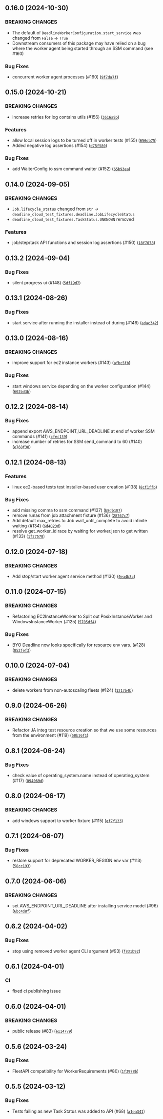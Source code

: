 ## 0.16.0 (2024-10-30)

### BREAKING CHANGES
* The default of `DeadlineWorkerConfiguration.start_service` was changed from `False` &rarr; `True`
* Downstream consumers of this package may have relied on a bug where the worker agent being started through an SSM command (see #160)

### Bug Fixes
* concurrent worker agent processes (#160) ([`9f7da7f`](https://github.com/aws-deadline/deadline-cloud-test-fixtures/commit/9f7da7f6873f0f25c7f67b34de7f1e28b85dc947))



## 0.15.0 (2024-10-21)

### BREAKING CHANGES
* increase retries for log contains utils  (#156) ([`3616a9b`](https://github.com/aws-deadline/deadline-cloud-test-fixtures/commit/3616a9b4da1ed98896e7a5a1bc34a0dc0e3dbd05))

### Features
* allow local session logs to be turned off in worker tests (#155) ([`656db75`](https://github.com/aws-deadline/deadline-cloud-test-fixtures/commit/656db7546325c013b52e02c360a8b81ecb6905b3))
* Added negative log assertions (#154) ([`d75f580`](https://github.com/aws-deadline/deadline-cloud-test-fixtures/commit/d75f5807ca9235491bcbf43d0306048914f09d17))

### Bug Fixes
* add WaiterConfig to ssm command waiter (#152) ([`65b93ea`](https://github.com/aws-deadline/deadline-cloud-test-fixtures/commit/65b93eab837387e2776e427d273dbbeba8d73ef7))

## 0.14.0 (2024-09-05)

### BREAKING CHANGES
* `Job.lifecycle_status` changed from `str` &rarr; `deadline_cloud_test_fixtures.deadline.JobLifecycleStatus`
* `deadline_cloud_test_fixtures.TaskStatus.UNKNOWN` removed

### Features
* job/step/task API functions and session log assertions (#150) ([`18f7078`](https://github.com/aws-deadline/deadline-cloud-test-fixtures/commit/18f7078441e7d3fe02efb51f1175aa1595ab2df3))



## 0.13.2 (2024-09-04)



### Bug Fixes
* silent progress ui (#148) ([`5df19d7`](https://github.com/aws-deadline/deadline-cloud-test-fixtures/commit/5df19d70754e768db9189a29612803d3acf30015))

## 0.13.1 (2024-08-26)



### Bug Fixes

* start service after running the installer instead of during (#146) ([`adac342`](https://github.com/aws-deadline/deadline-cloud-test-fixtures/commit/adac342fc6dff6c6174ae39783448b1020cc9a61))

## 0.13.0 (2024-08-16)

### BREAKING CHANGES
* improve support for ec2 instance workers (#143) ([`afbc5fb`](https://github.com/aws-deadline/deadline-cloud-test-fixtures/commit/afbc5fb88f981976d60635cfb84d409eda65ffb8))


### Bug Fixes
* start windows service depending on the worker configuration (#144) ([`602bd3b`](https://github.com/aws-deadline/deadline-cloud-test-fixtures/commit/602bd3b511b048db418734fc1a29ed43fd0ba6b2))

## 0.12.2 (2024-08-14)



### Bug Fixes
* append export AWS_ENDPOINT_URL_DEADLINE at end of worker SSM commands (#141) ([`cfec139`](https://github.com/aws-deadline/deadline-cloud-test-fixtures/commit/cfec1399ad7a0c0d25b880d68d58a0ad1814a68b))
* increase number of retries for SSM send_command to 60 (#140) ([`e768f38`](https://github.com/aws-deadline/deadline-cloud-test-fixtures/commit/e768f38a65eb10a728b298eae93929a2784bd80c))

## 0.12.1 (2024-08-13)


### Features
* linux ec2-based tests test installer-based user creation (#138) ([`8cf1ffb`](https://github.com/aws-deadline/deadline-cloud-test-fixtures/commit/8cf1ffb3fc054370adfa357ffe6657e928263a1e))

### Bug Fixes
* add missing comma to ssm command (#137) ([`b8db187`](https://github.com/aws-deadline/deadline-cloud-test-fixtures/commit/b8db1872411ac28fe7273dda31275c2812bac0e1))
* remove runas from job attachment fixture (#136) ([`28767c7`](https://github.com/aws-deadline/deadline-cloud-test-fixtures/commit/28767c7bf1a87bab9e4ae75997bb74f21e2fe3e4))
* Add default max_retries to Job.wait_until_complete to avoid infinite waiting (#134) ([`6d4023d`](https://github.com/aws-deadline/deadline-cloud-test-fixtures/commit/6d4023d244225a68d282839d60d342138a9e25d2))
* resolve get_worker_id race by waiting for worker.json to get written (#133) ([`1f27578`](https://github.com/aws-deadline/deadline-cloud-test-fixtures/commit/1f27578da0f2fe9cc241334acd439d9e1d741a1d))

## 0.12.0 (2024-07-18)

### BREAKING CHANGES
* Add stop/start worker agent service method (#130) ([`0ea4b3c`](https://github.com/aws-deadline/deadline-cloud-test-fixtures/commit/0ea4b3cff9da04e4573b57a06229812b79e07ced))



## 0.11.0 (2024-07-15)

### BREAKING CHANGES
* Refactoring EC2InstanceWorker to Split out PosixInstanceWorker and WindowsInstanceWorker (#125) ([`5705df4`](https://github.com/aws-deadline/deadline-cloud-test-fixtures/commit/5705df43bfebf86653858288bc3121e6a1b5bef7))


### Bug Fixes
* BYO Deadline now looks specifically for resource env vars. (#128) ([`852fef3`](https://github.com/aws-deadline/deadline-cloud-test-fixtures/commit/852fef32c3ed42ae327120ff1a3d90fe4478d2a6))

## 0.10.0 (2024-07-04)

### BREAKING CHANGES
* delete workers from non-autoscaling fleets (#124) ([`1217b4b`](https://github.com/aws-deadline/deadline-cloud-test-fixtures/commit/1217b4b91e06ad3dc7f26c273bf98a72d7bf00fe))



## 0.9.0 (2024-06-26)

### BREAKING CHANGES
* Refactor JA integ test resource creation so that we use some resources from the environment (#119) ([`50b36f1`](https://github.com/aws-deadline/deadline-cloud-test-fixtures/commit/50b36f10d38b60f5c5d9aecd88ab846a3fe4cba8))



## 0.8.1 (2024-06-24)



### Bug Fixes
* check value of operating_system.name instead of operating_system (#117) ([`094069d`](https://github.com/aws-deadline/deadline-cloud-test-fixtures/commit/094069d92863fbc7c1c2f0cf61647ae9fc8622df))

## 0.8.0 (2024-06-17)

### BREAKING CHANGES
* add windows support to worker fixture (#115) ([`ef7f133`](https://github.com/aws-deadline/deadline-cloud-test-fixtures/commit/ef7f1336d6c489982ed18cd11279faa0699c460c))



## 0.7.1 (2024-06-07)



### Bug Fixes
* restore support for deprecated WORKER_REGION env var (#113) ([`58cc193`](https://github.com/aws-deadline/deadline-cloud-test-fixtures/commit/58cc19315285fec9ad9651ec7b65066d83e7b1dd))

## 0.7.0 (2024-06-06)

### BREAKING CHANGES
* set AWS_ENDPOINT_URL_DEADLINE after installing service model (#96) ([`6bc4d8f`](https://github.com/aws-deadline/deadline-cloud-test-fixtures/commit/6bc4d8f024aed18c68fa207c4e01ecfbc7a6edd6))



## 0.6.2 (2024-04-02)



### Bug Fixes
* stop using removed worker agent CLI argument (#93) ([`f831b92`](https://github.com/aws-deadline/deadline-cloud-test-fixtures/commit/f831b921aa1090f175466e84c9f2d192ae275533))

## 0.6.1 (2024-04-01)

### CI
* fixed ci publishing issue 


## 0.6.0 (2024-04-01)

### BREAKING CHANGES
* public release (#83) ([`e114779`](https://github.com/aws-deadline/deadline-cloud-test-fixtures/commit/e1147791d2a80ea60acb2f18eff9de350756ab59))



## 0.5.6 (2024-03-24)



### Bug Fixes
* FleetAPI compatibility for WorkerRequirements (#80) ([`1f3978b`](https://github.com/casillas2/deadline-cloud-test-fixtures/commit/1f3978b96b0f5a4a46586f089dea44afdcc5c877))

## 0.5.5 (2024-03-12)



### Bug Fixes
* Tests failing as new Task Status was added to API (#68) ([`a1ea341`](https://github.com/casillas2/deadline-cloud-test-fixtures/commit/a1ea3411f9683d83a4aa90b22f03b5893f847159))

